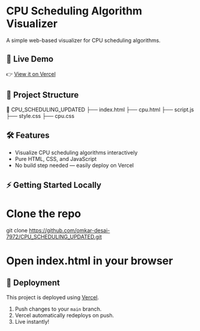 
# CPU Scheduling Algorithm Visualizer

A simple web-based visualizer for CPU scheduling algorithms.

## 🚀 Live Demo

👉 [View it on Vercel](https://cpu-scheduling-algo-visualiser.vercel.app/)


## 📂 Project Structure



📁 CPU\_SCHEDULING\_UPDATED
├── index.html
├── cpu.html
├── script.js
├── style.css
├── cpu.css



## 🛠️ Features

- Visualize CPU scheduling algorithms interactively
- Pure HTML, CSS, and JavaScript
- No build step needed — easily deploy on Vercel

## ⚡ Getting Started Locally


# Clone the repo
git clone https://github.com/omkar-desai-7972/CPU_SCHEDULING_UPDATED.git

# Open index.html in your browser


## 🚢 Deployment

This project is deployed using [Vercel](https://vercel.com).

1. Push changes to your `main` branch.
2. Vercel automatically redeploys on push.
3. Live instantly!


